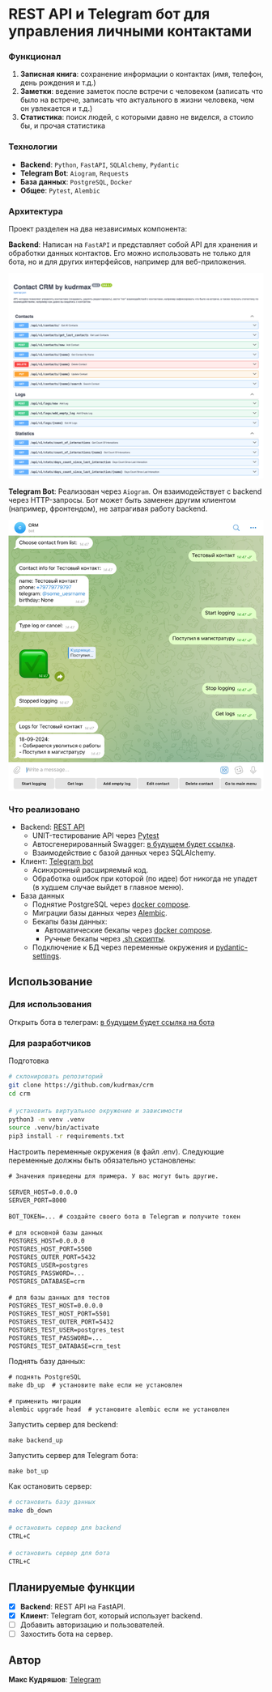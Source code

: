 # REST API и Telegram бот для управления личными контактами

### Функционал

1. **Записная книга**: cохранение информации о контактах (имя, телефон, день рождения и т.д.)
2. **Заметки**: ведение заметок после встречи с человеком (записать что было на встрече, записать что актуального в
   жизни человека, чем он увлекается и т.д.)
3. **Статистика**: поиск людей, с которыми давно не виделся, а стоило бы, и прочая статистика

### Технологии

- **Backend**: `Python`, `FastAPI`, `SQLAlchemy`, `Pydantic`
- **Telegram Bot**: `Aiogram`, `Requests`
- **База данных**: `PostgreSQL`, `Docker`
- **Общее**: `Pytest`, `Alembic`

### Архитектура

Проект разделен на два независимых компонента:

**Backend**: Написан на `FastAPI` и представляет собой API для хранения и обработки данных контактов. Его можно
использовать не только для бота, но и для других интерфейсов, например для веб-приложения.

![](/docs/swagger.png)

**Telegram Bot**: Реализован через `Aiogram`. Он взаимодействует с backend через HTTP-запросы. Бот может быть
заменен другим клиентом (например, фронтендом), не затрагивая работу backend.

![](/docs/bot.png)

### Что реализовано

- Backend: [REST API](src/api)
    - UNIT-тестирование API через [Pytest](src/api/tests)
    - Автосгенерированный Swagger: [в будущем будет ссылка]().
    - Взаимодействие с базой данных через SQLAlchemy.
- Клиент: [Telegram bot](src/bot)
    - Асинхронный расширяемый код.
    - Обработка ошибок при которой (по идее) бот никогда не упадет (в худшем случае выйдет в главное меню).
- База данных
    - Поднятие PostgreSQL через [docker compose](docker-compose.yaml).
    - Миграции базы данных через [Alembic](src/migrations).
    - Бекапы базы данных:
        - Автоматические бекапы через [docker compose](docker-compose.yaml).
        - Ручные бекапы через [.sh скрипты](backup_scripts).
    - Подключение к БД через переменные окружения и [pydantic-settings](src/settings.py).

## Использование

### Для использования

Открыть бота в телеграм: [в будущем будет ссылка на бота]()

### Для разработчиков

Подготовка

```bash
# склонировать репозиторий
git clone https://github.com/kudrmax/crm
cd crm

# установить виртуальное окружение и зависимости
python3 -m venv .venv
source .venv/bin/activate
pip3 install -r requirements.txt
```

Настроить переменные окружения (в файл .env). Следующие переменные должны быть обязательно установлены:

```dotenv
# Значения приведены для примера. У вас могут быть другие.

SERVER_HOST=0.0.0.0
SERVER_PORT=8000

BOT_TOKEN=... # создайте своего бота в Telegram и получите токен

# для основной базы данных
POSTGRES_HOST=0.0.0.0
POSTGRES_HOST_PORT=5500
POSTGRES_OUTER_PORT=5432
POSTGRES_USER=postgres
POSTGRES_PASSWORD=...
POSTGRES_DATABASE=crm

# для базы данных для тестов
POSTGRES_TEST_HOST=0.0.0.0
POSTGRES_TEST_HOST_PORT=5501
POSTGRES_TEST_OUTER_PORT=5432
POSTGRES_TEST_USER=postgres_test
POSTGRES_TEST_PASSWORD=...
POSTGRES_TEST_DATABASE=crm_test
```

Поднять базу данных:

```shell
# поднять PostgreSQL
make db_up  # установите make если не установлен

# применить миграции
alembic upgrade head  # установите alembic если не установлен
```

Запустить сервер для beckend:

```shell
make backend_up
```

Запустить сервер для Telegram бота:

```shell
make bot_up
```

Как остановить сервер:

```bash
# остановить базу данных
make db_down

# остановить сервер для backend
CTRL+C

# остановить сервер для бота
CTRL+C
```

## Планируемые функции

- [x] **Backend**: REST API на FastAPI.
- [x] **Клиент**: Telegram бот, который использует backend.
- [ ] Добавить авторизацию и пользователей.
- [ ] Захостить бота на сервер.

## Автор

**Макс Кудряшов**: [Telegram](https://t.me/kudrmax)
